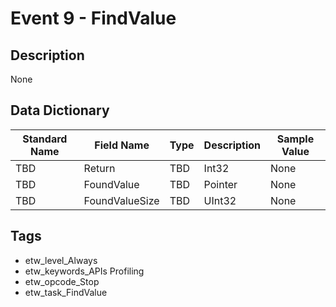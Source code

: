 # Event 9 - FindValue

## Description
None

## Data Dictionary
|Standard Name|Field Name|Type|Description|Sample Value|
|---|---|---|---|---|
|TBD|Return|TBD|Int32|None|None|
|TBD|FoundValue|TBD|Pointer|None|None|
|TBD|FoundValueSize|TBD|UInt32|None|None|

## Tags
* etw_level_Always
* etw_keywords_APIs Profiling
* etw_opcode_Stop
* etw_task_FindValue